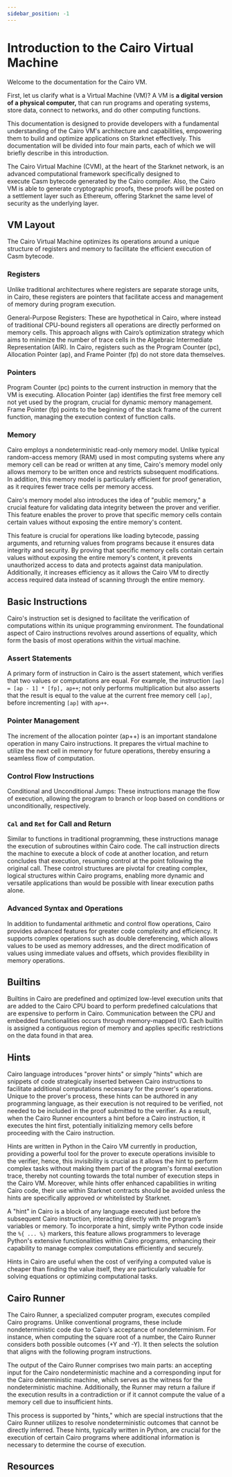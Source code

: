 ```yaml
---
sidebar_position: -1
---
```


# Introduction to the Cairo Virtual Machine

Welcome to the documentation for the Cairo VM. 

First, let us clarify what is a Virtual Machine (VM)? A VM is **a digital version of a physical computer,** that can run programs and operating systems, store data, connect to networks, and do other computing functions.

This documentation is designed to provide developers with a fundamental understanding of the Cairo VM's architecture and capabilities, empowering them to build and optimize applications on Starknet effectively. This documentation will be divided into four main parts, each of which we will briefly describe in this introduction.

The Cairo Virtual Machine (CVM), at the heart of the Starknet network, is an advanced computational framework specifically designed to execute Casm bytecode generated by the Cairo compiler. Also, the Cairo VM is able to generate cryptographic proofs, these proofs will be posted on a settlement layer such as Ethereum, offering Starknet the same level of security as the underlying layer.

## VM Layout

The Cairo Virtual Machine optimizes its operations around a unique structure of registers and memory to facilitate the efficient execution of Casm bytecode. 

### Registers

Unlike traditional architectures where registers are separate storage units, in Cairo, these registers are pointers that facilitate access and management of memory during program execution.

General-Purpose Registers: These are hypothetical in Cairo, where instead of traditional CPU-bound registers all operations are directly performed on memory cells. This approach aligns with Cairo’s optimization strategy which aims to minimize the number of trace cells in the Algebraic Intermediate Representation (AIR). In Cairo, registers such as the Program Counter (pc), Allocation Pointer (ap), and Frame Pointer (fp) do not store data themselves.

### Pointers

Program Counter (pc) points to the current instruction in memory that the VM is executing.
Allocation Pointer (ap) identifies the first free memory cell not yet used by the program, crucial for dynamic memory management. Frame Pointer (fp) points to the beginning of the stack frame of the current function, managing the execution context of function calls.

### Memory

Cairo employs a nondeterministic read-only memory model. Unlike typical random-access memory (RAM) used in most computing systems where any memory cell can be read or written at any time, Cairo's memory model only allows memory to be written once and restricts subsequent modifications. In addition, this memory model is particularly efficient for proof generation, as it requires fewer trace cells per memory access.

Cairo's memory model also introduces the idea of "public memory," a crucial feature for validating data integrity between the prover and verifier. This feature enables the prover to prove that specific memory cells contain certain values without exposing the entire memory's content. 

This feature is crucial for operations like loading bytecode, passing arguments, and returning values from programs because it ensures data integrity and security. By proving that specific memory cells contain certain values without exposing the entire memory's content, it prevents unauthorized access to data and protects against data manipulation. Additionally, it increases efficiency as it allows the Cairo VM to directly access required data instead of scanning through the entire memory.

## Basic Instructions

Cairo's instruction set is designed to facilitate the verification of computations within its unique programming environment. The foundational aspect of Cairo instructions revolves around assertions of equality, which form the basis of most operations within the virtual machine.

### Assert Statements

A primary form of instruction in Cairo is the assert statement, which verifies that two values or computations are equal. For example, the instruction `[ap] = [ap - 1] * [fp], ap++`; not only performs multiplication but also asserts that the result is equal to the value at the current free memory cell `[ap]`, before incrementing `[ap]` with `ap++`. 

### Pointer Management

The increment of the allocation pointer (ap++) is an important standalone operation in many Cairo instructions. It prepares the virtual machine to utilize the next cell in memory for future operations, thereby ensuring a seamless flow of computation.

### Control Flow Instructions

Conditional and Unconditional Jumps: These instructions manage the flow of execution, allowing the program to branch or loop based on conditions or unconditionally, respectively.

### `Cal` and `Ret` for Call and Return

Similar to functions in traditional programming, these instructions manage the execution of subroutines within Cairo code. The call instruction directs the machine to execute a block of code at another location, and return concludes that execution, resuming control at the point following the original call.
These control structures are pivotal for creating complex, logical structures within Cairo programs, enabling more dynamic and versatile applications than would be possible with linear execution paths alone.

### Advanced Syntax and Operations

In addition to fundamental arithmetic and control flow operations, Cairo provides advanced features for greater code complexity and efficiency. It supports complex operations such as double dereferencing, which allows values to be used as memory addresses, and the direct modification of values using immediate values and offsets, which provides flexibility in memory operations.

## Builtins

Builtins in Cairo are predefined and optimized low-level execution units that are added to the Cairo CPU board to perform predefined calculations that are expensive to perform in Cairo. Communication between the CPU and embedded functionalities occurs through memory-mapped I/O. Each builtin is assigned a contiguous region of memory and applies specific restrictions on the data found in that area.

## Hints

Cairo language introduces "prover hints" or simply "hints" which are snippets of code strategically inserted between Cairo instructions to facilitate additional computations necessary for the prover's operations. Unique to the prover's process, these hints can be authored in any programming language, as their execution is not required to be verified, not needed to be included in the proof submitted to the verifier. As a result, when the Cairo Runner encounters a hint before a Cairo instruction, it executes the hint first, potentially initializing memory cells before proceeding with the Cairo instruction.

Hints are written in Python in the Cairo VM currently in production, providing a powerful tool for the prover to execute operations invisible to the verifier, hence, this invisibility is crucial as it allows the hint to perform complex tasks without making them part of the program's formal execution trace, thereby not counting towards the total number of execution steps in the Cairo VM. Moreover, while hints offer enhanced capabilities in writing Cairo code, their use within Starknet contracts should be avoided unless the hints are specifically approved or whitelisted by Starknet.

A "hint" in Cairo is a block of any language executed just before the subsequent Cairo instruction, interacting directly with the program’s variables or memory. To incorporate a hint, simply write Python code inside the `%{ ... %}` markers, this feature allows programmers to leverage Python's extensive functionalities within Cairo programs, enhancing their capability to manage complex computations efficiently and securely.

Hints in Cairo are useful when the cost of verifying a computed value is cheaper than finding the value itself, they are particularly valuable for solving equations or optimizing computational tasks. 

## Cairo Runner

The Cairo Runner, a specialized computer program, executes compiled Cairo programs. Unlike conventional programs, these include nondeterministic code due to Cairo's acceptance of nondeterminism. For instance, when computing the square root of a number, the Cairo Runner considers both possible outcomes (+Y and -Y). It then selects the solution that aligns with the following program instructions.

The output of the Cairo Runner comprises two main parts: an accepting input for the Cairo nondeterministic machine and a corresponding input for the Cairo deterministic machine, which serves as the witness for the nondeterministic machine. Additionally, the Runner may return a failure if the execution results in a contradiction or if it cannot compute the value of a memory cell due to insufficient hints.

This process is supported by "hints," which are special instructions that the Cairo Runner utilizes to resolve nondeterministic outcomes that cannot be directly inferred. These hints, typically written in Python, are crucial for the execution of certain Cairo programs where additional information is necessary to determine the course of execution.

## Resources